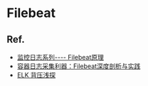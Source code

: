 # Filebeat

## Ref.

 - [监控日志系列---- Filebeat原理](https://kingjcy.github.io/post/monitor/log/collect/filebeat/filebeat-principle/)
 - [容器日志采集利器：Filebeat深度剖析与实践](http://ethfoo.xyz/posts/logging/%E5%AE%B9%E5%99%A8%E6%97%A5%E5%BF%97%E9%87%87%E9%9B%86%E5%88%A9%E5%99%A8filebeat%E6%B7%B1%E5%BA%A6%E5%89%96%E6%9E%90%E4%B8%8E%E5%AE%9E%E8%B7%B5/)
 - [ELK 背压浅探](https://emergencyexit.xyz/elk-back-pressure-study.html)